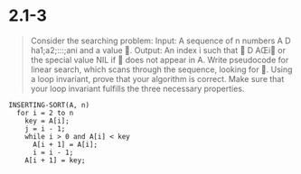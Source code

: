 # 2.1-3
> Consider the searching problem: 
Input: A sequence of n numbers A D ha1;a2;:::;ani and a value . 
Output: An index i such that  D AŒi or the special value NIL if  does not 
appear in A. 
Write pseudocode for linear search, which scans through the sequence, looking for . Using a loop invariant, prove that your algorithm is correct. Make sure that your loop invariant fulfills the three necessary properties. 
```
INSERTING-SORT(A, n)
  for i = 2 to n
    key = A[i];
    j = i - 1;
    while i > 0 and A[i] < key
      A[i + 1] = A[i];
      i = i - 1;
    A[i + 1] = key;
```